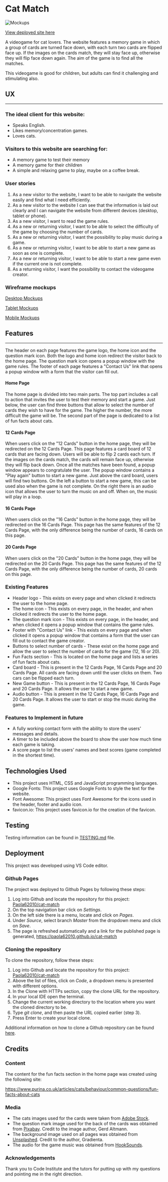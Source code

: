 # Cat Match

![Mockups](assets/readme-testing-images/mockups.png)

[View deployed site here](https://paola62010.github.io/cat-match/index.html)

A videogame for cat lovers. The website features a memory game in which a group of cards are turned face down, with each turn two cards are flipped face up. If the images on the cards match, they will stay face up, otherwise they will flip face down again. The aim of the game is to find all the matches. 

This videogame is good for children, but adults can find it challenging and stimulating also. 

## UX
---

### The ideal client for this website: 

- Speaks English.
- Likes memory/concentration games.
- Loves cats. 

### Visitors to this website are searching for: 

- A memory game to test their memory
- A memory game for their children
- A simple and relaxing game to play, maybe on a coffee break.  

### User stories

1. As a new visitor to the website, I want to be able to navigate the website easily and find what I need efficiently.
2. As a new visitor to the website I can see that the information is laid out clearly and I can navigate the website from different devices (desktop, tablet or phone).
3. As a new visitor, I want to read the game rules.
4. As a new or returning visitor, I want to be able to select the difficulty of the game by choosing the number of cards.
5. As a new or returning visitor, I want the possibility to play music during a game. 
6. As a new or returning visitor, I want to be able to start a new game as soon as one is complete.
7. As a new or returning visitor, I want to be able to start a new game even if the current one is not complete. 
8. As a returning visitor, I want the possibility to contact the videogame creator.

### Wireframe mockups

[Desktop Mockups](assets/readme-testing-images/desktop-wireframes)

[Tablet Mockups](assets/readme-testing-images/tablet-wireframes)

[Mobile Mockups](assets/readme-testing-images/mobile-wireframes)

## Features
---

The header on each page features the game logo, the home icon and the question mark icon. Both the logo and home icon redirect the visitor back to the home page. The question mark icon opens a popup window with the game rules. 
The footer of each page features a "Contact Us" link that opens a popup window with a form that the visitor can fill out. 

#### Home Page 

The home page is divided into two main parts. The top part includes a call to action that invites the user to test their memory and start a game. Just below, the user can find three buttons that allow to select the number of cards they wish to have for the game. The higher the number, the more difficult the game will be. 
The second part of the page is dedicated to a list of fun facts about cats. 

#### 12 Cards Page 

When users click on the "12 Cards" button in the home page, they will be redirected on the 12 Cards Page. This page features a card board of 12 cards that are facing down. Users will be able to flip 2 cards each turn. If the images on the cards match, the cards will remain face up, otherwise they will flip back down. Once all the matches have been found, a popup window appears to congratulate the user. The popup window contains a "Play again" button to start a new game. 
Just above the card board, users will find two buttons. On the left a button to start a new game, this can be used also when the game is not complete. On the right there is an audio icon that allows the user to turn the music on and off. When on, the music will play in a loop. 

#### 16 Cards Page 

When users click on the "16 Cards" button in the home page, they will be redirected on the 16 Cards Page. This page has the same features of the 12 Cards Page, with the only difference being the number of cards, 16 cards on this page.

#### 20 Cards Page 

When users click on the "20 Cards" button in the home page, they will be redirected on the 20 Cards Page. This page has the same features of the 12 Cards Page, with the only difference being the number of cards, 20 cards on this page.

### Existing Features

- Header logo - This exists on every page and when clicked it redirects the user to the home page.
- The home icon - This exists on every page, in the header, and when clicked it redirects the user to the home page.
- The question mark icon - This exists on every page, in the header, and when clicked it opens a popup window that contains the game rules. 
- Footer with "Contact Us" link - This exists on every page and when clicked it opens a popup window that contains a form that the user can fill out to contact the game creator. 
- Buttons to select number of cards - These exist on the home page and allow the user to select the number of cards for the game (12, 16 or 20). 
- Fun Facts section - This is located on the home page and lists a series of fun facts about cats. 
- Card board - This is present in the 12 Cards Page, 16 Cards Page and 20 Cards Page. All cards are facing down until the user clicks on them. Two cars can be flipped each turn. 
- New Game button - This is present in the 12 Cards Page, 16 Cards Page and 20 Cards Page. It allows the user to start a new game. 
- Audio button - This is present in the 12 Cards Page, 16 Cards Page and 20 Cards Page. It allows the user to start or stop the music during the game. 

### Features to Implement in future

- A fully working contact form with the ability to store the users' messages and details. 
- A timer to be included above the board to show the user how much time each game is taking. 
- A score page to list the users' names and best scores (game completed in the shortest time). 

## Technologies Used

- This project uses HTML, CSS and JavaScript programming languages.
- Google Fonts: 
This project uses Google Fonts to style the text for the website. 
- Font Awesome:
This project uses Font Awesome for the icons used in the header, footer and audio icon.
- favicon.io:
This project uses favicon.io for the creation of the favicon.

## Testing

Testing information can be found in [TESTING.md](TESTING.md) file.

## Deployment

This project was developed using VS Code editor.

### Github Pages

The project was deployed to Github Pages by following these steps: 

1. Log into Github and locate the repository for this project: [Paola62010/cat-match](https://github.com/Paola62010/cat-match)
2. On the top navigation bar click on _Settings_.
3. On the left side there is a menu, locate and click on _Pages_. 
4. Under _Source_, select branch _Master_ from the dropdown menu and click on _Save_.  
5. The page is refreshed automatically and a link for the published page is generated, https://paola62010.github.io/cat-match

### Cloning the repository

To clone the repository, follow these steps: 

1. Log into Github and locate the repository for this project: [Paola62010/cat-match](https://github.com/Paola62010/cat-match)
2. Above the list of files, click on _Code_, a dropdown menu is presented with different options.
3. In the Clone with HTTPs section, copy the clone URL for the repository.
4. In your local IDE open the terminal.
5. Change the current working directory to the location where you want the cloned directory to be. 
6. Type _git clone_, and then paste the URL copied earlier (step 3).
7. Press Enter to create your local clone.

Additional information on how to clone a Github repository can be found [here](https://docs.github.com/en/github/creating-cloning-and-archiving-repositories/cloning-a-repository).

## Credits 

### Content

The content for the fun facts section in the home page was created using the following site:

https://www.purina.co.uk/articles/cats/behaviour/common-questions/fun-facts-about-cats

### Media 

- The cats images used for the cards were taken from [Adobe Stock](https://stock.adobe.com/ie).
- The question mark image used for the back of the cards was obtained from [Pixabay](https://pixabay.com/). Credit to the image author, Gerd Altmann.
- The background image used on all pages was obtained from [Unsplashed](https://unsplash.com/). Credit to the author, Gradienta. 
- The audio for the game music was obtained from [HookSounds](https://www.hooksounds.com/).

### Acknowledgements

Thank you to Code Institute and the tutors for putting up with my questions and pointing me in the right direction.  